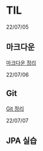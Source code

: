 # TIL


22/07/05
## 마크다운

[마크다운 정리](https://github.com/runedemonic/TIL/blob/master/%EB%A7%88%ED%81%AC%EB%8B%A4%EC%9A%B4.md)

22/07/06
## Git

[Git 정리](https://github.com/runedemonic/TIL/blob/master/Git.md)

22/07/07
## JPA 실습


